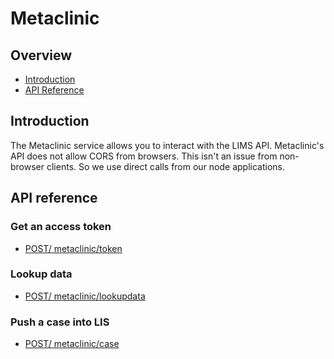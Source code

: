 # Metaclinic

## Overview

- [Introduction](#introduction)
- [API Reference](#api-reference)


## Introduction

The Metaclinic service allows you to interact with the LIMS API. Metaclinic's API
does not allow CORS from browsers. This isn't an issue from non-browser
clients. So we use direct calls from our node applications.


## API reference

### Get an access token
- [POST/ metaclinic/token](./post/metaclinic-token.md)

### Lookup data
- [POST/ metaclinic/lookupdata](./post/metaclinic-lookupdata.md)

### Push a case into LIS
- [POST/ metaclinic/case](./post/metaclinic-case.md)


